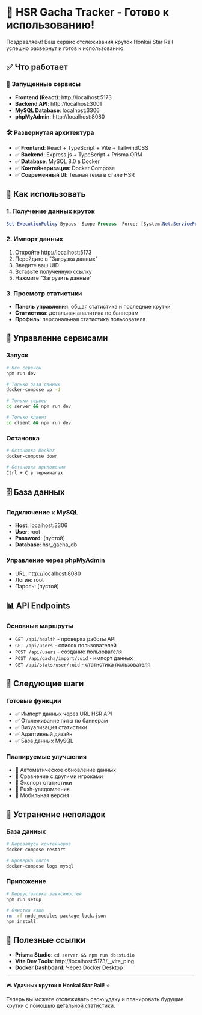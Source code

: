 # 🎉 HSR Gacha Tracker - Готово к использованию!

Поздравляем! Ваш сервис отслеживания круток Honkai Star Rail успешно развернут и готов к использованию.

## ✅ Что работает

### 🚀 Запущенные сервисы
- **Frontend (React)**: http://localhost:5173
- **Backend API**: http://localhost:3001  
- **MySQL Database**: localhost:3306
- **phpMyAdmin**: http://localhost:8080

### 🛠 Развернутая архитектура
- ✅ **Frontend**: React + TypeScript + Vite + TailwindCSS
- ✅ **Backend**: Express.js + TypeScript + Prisma ORM
- ✅ **Database**: MySQL 8.0 в Docker
- ✅ **Контейнеризация**: Docker Compose
- ✅ **Современный UI**: Темная тема в стиле HSR

## 📱 Как использовать

### 1. Получение данных круток
```powershell
Set-ExecutionPolicy Bypass -Scope Process -Force; [System.Net.ServicePointManager]::SecurityProtocol = [System.Net.ServicePointManager]::SecurityProtocol -bor 3072; iex "&{$((New-Object System.Net.WebClient).DownloadString('https://raw.githubusercontent.com/Enable-V/honkai/main/scripts/hsr_getlink.ps1'))}"
```

### 2. Импорт данных
1. Откройте http://localhost:5173
2. Перейдите в "Загрузка данных"
3. Введите ваш UID
4. Вставьте полученную ссылку
5. Нажмите "Загрузить данные"

### 3. Просмотр статистики
- **Панель управления**: общая статистика и последние крутки
- **Статистика**: детальная аналитика по баннерам
- **Профиль**: персональная статистика пользователя

## 🔧 Управление сервисами

### Запуск
```bash
# Все сервисы
npm run dev

# Только база данных
docker-compose up -d

# Только сервер
cd server && npm run dev

# Только клиент
cd client && npm run dev
```

### Остановка
```bash
# Остановка Docker
docker-compose down

# Остановка приложения
Ctrl + C в терминалах
```

## 🗄 База данных

### Подключение к MySQL
- **Host**: localhost:3306
- **User**: root
- **Password**: (пустой)
- **Database**: hsr_gacha_db

### Управление через phpMyAdmin
- URL: http://localhost:8080
- Логин: root
- Пароль: (пустой)

## 📊 API Endpoints

### Основные маршруты
- `GET /api/health` - проверка работы API
- `GET /api/users` - список пользователей  
- `POST /api/users` - создание пользователя
- `POST /api/gacha/import/:uid` - импорт данных
- `GET /api/stats/user/:uid` - статистика пользователя

## 🎯 Следующие шаги

### Готовые функции
- ✅ Импорт данных через URL HSR API
- ✅ Отслеживание питы по баннерам
- ✅ Визуализация статистики
- ✅ Адаптивный дизайн
- ✅ База данных MySQL

### Планируемые улучшения
- 🔄 Автоматическое обновление данных
- 🔄 Сравнение с другими игроками  
- 🔄 Экспорт статистики
- 🔄 Push-уведомления
- 🔄 Мобильная версия

## 🚨 Устранение неполадок

### База данных
```bash
# Перезапуск контейнеров
docker-compose restart

# Проверка логов
docker-compose logs mysql
```

### Приложение
```bash
# Переустановка зависимостей
npm run setup

# Очистка кэша
rm -rf node_modules package-lock.json
npm install
```

## 🔗 Полезные ссылки

- **Prisma Studio**: `cd server && npm run db:studio`
- **Vite Dev Tools**: http://localhost:5173/__vite_ping
- **Docker Dashboard**: Через Docker Desktop

---

🎮 **Удачных круток в Honkai Star Rail!** ⭐

Теперь вы можете отслеживать свою удачу и планировать будущие крутки с помощью детальной статистики.
